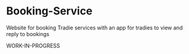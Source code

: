 # Booking-Service
Website for booking Tradie services with an app for tradies to view and reply to bookings

WORK-IN-PROGRESS
